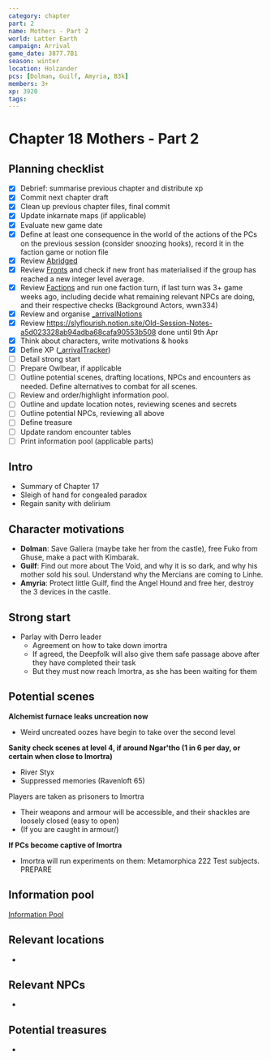 ```yaml
---
category: chapter
part: 2
name: Mothers - Part 2
world: Latter Earth
campaign: Arrival
game_date: 3877.7B1
season: winter
location: Holzander
pcs: [Dolman, Guilf, Amyria, B3k]
members: 3+
xp: 3920
tags: 
---
```


# Chapter 18 Mothers - Part 2

## Planning checklist

- [x] Debrief: summarise previous chapter and distribute xp
- [x] Commit next chapter draft
- [x] Clean up previous chapter files, final commit
- [x] Update inkarnate maps (if applicable)
- [x] Evaluate new game date
- [x] Define at least one consequence in the world of the actions of the PCs on the previous session (consider snoozing hooks), record it in the faction game or notion file
- [x] Review [Abridged](_published/arrival/abridged.md)
- [x] Review [Fronts](../factions/_fronts.md) and check if new front has materialised if the group has reached a new integer level average.
- [x] Review [Factions](../factions/_factionGame.md) and run one faction turn, if last turn was 3+ game weeks ago, including decide what remaining relevant NPCs are doing, and their respective checks (Background Actors, wwn334)
- [x] Review and organise [_arrivalNotions](campaign/arrival/_arrivalNotions.md)
- [x] Review https://slyflourish.notion.site/Old-Session-Notes-a5d023328ab94adba68cafa90553b508 done until 9th Apr
- [x] Think about characters, write motivations & hooks
- [x] Define XP ([_arrivalTracker](../_arrivalTracker.md))
- [ ] Detail strong start
- [ ] Prepare Owlbear, if applicable
- [ ] Outline potential scenes, drafting locations, NPCs and encounters as needed. Define alternatives to combat for all scenes.
- [ ] Review and order/highlight information pool.
- [ ] Outline and update location notes, reviewing scenes and secrets
- [ ] Outline potential NPCs, reviewing all above
- [ ] Define treasure
- [ ] Update random encounter tables
- [ ] Print information pool (applicable parts)

## Intro

- Summary of Chapter 17
- Sleigh of hand for congealed paradox
- Regain sanity with delirium 

## Character motivations

- **Dolman**: Save Galiera (maybe take her from the castle), free Fuko from Ghuse, make a pact with Kimbarak.
- **Guilf**: Find out more about The Void, and why it is so dark, and why his mother sold his soul. Understand why the Mercians are coming to Linhe.
- **Amyria**: Protect little Guilf, find the Angel Hound and free her, destroy the 3 devices in the castle.

## Strong start

- Parlay with Derro leader
	- Agreement on how to take down imortra
	- If agreed, the Deepfolk will also give them safe passage above after they have completed their task
	- But they must now reach Imortra, as she has been waiting for them
## Potential scenes

**Alchemist furnace leaks uncreation now**
- Weird uncreated oozes have begin to take over the second level

**Sanity check scenes at level 4, if around Ngar'tho (1 in 6 per day, or certain when close to Imortra)**
- River Styx
- Suppressed memories (Ravenloft 65)

Players are taken as prisoners to Imortra
- Their weapons and armour will be accessible, and their shackles are loosely closed (easy to open)
- (If you are caught in armour/)

**If PCs become captive of Imortra**
- Imortra will run experiments on them: Metamorphica 222 Test subjects. PREPARE

## Information pool

[Information Pool](../_informationPool.md)

## Relevant locations

- 

## Relevant NPCs

- 

## Potential treasures

- 


